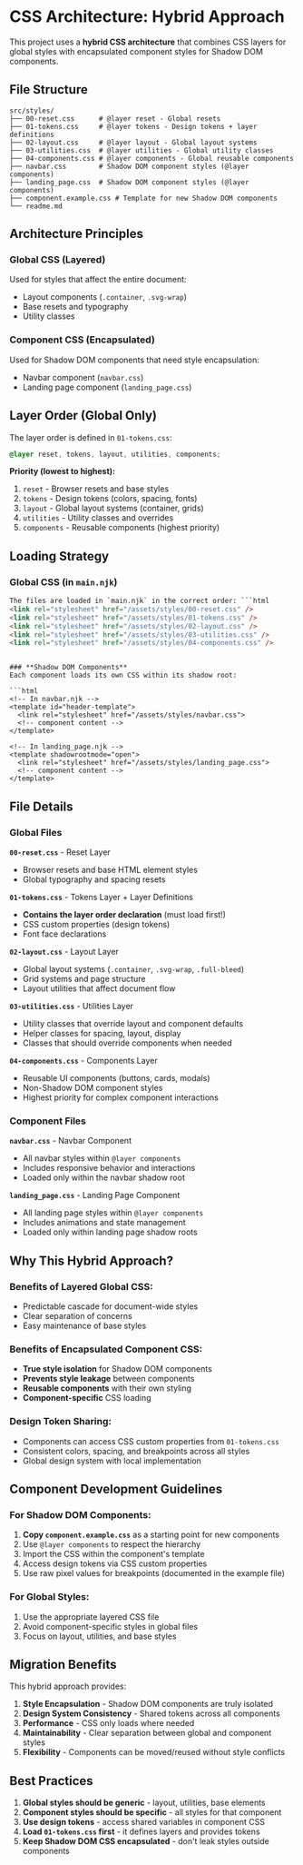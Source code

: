 # CSS Architecture: Hybrid Approach

This project uses a **hybrid CSS architecture** that combines CSS layers for global styles with encapsulated component styles for Shadow DOM components.

## File Structure

```
src/styles/
├── 00-reset.css      # @layer reset - Global resets
├── 01-tokens.css     # @layer tokens - Design tokens + layer definitions
├── 02-layout.css     # @layer layout - Global layout systems
├── 03-utilities.css  # @layer utilities - Global utility classes
├── 04-components.css # @layer components - Global reusable components
├── navbar.css        # Shadow DOM component styles (@layer components)
├── landing_page.css  # Shadow DOM component styles (@layer components)
├── component.example.css # Template for new Shadow DOM components
└── readme.md
```

## Architecture Principles

### **Global CSS (Layered)**

Used for styles that affect the entire document:

- Layout components (`.container`, `.svg-wrap`)
- Base resets and typography
- Utility classes

### **Component CSS (Encapsulated)**

Used for Shadow DOM components that need style encapsulation:

- Navbar component (`navbar.css`)
- Landing page component (`landing_page.css`)

## Layer Order (Global Only)

The layer order is defined in `01-tokens.css`:

```css
@layer reset, tokens, layout, utilities, components;
```

**Priority (lowest to highest):**

1. `reset` - Browser resets and base styles
2. `tokens` - Design tokens (colors, spacing, fonts)
3. `layout` - Global layout systems (container, grids)
4. `utilities` - Utility classes and overrides
5. `components` - Reusable components (highest priority)

## Loading Strategy

### **Global CSS (in `main.njk`)**

````html
The files are loaded in `main.njk` in the correct order: ```html
<link rel="stylesheet" href="/assets/styles/00-reset.css" />
<link rel="stylesheet" href="/assets/styles/01-tokens.css" />
<link rel="stylesheet" href="/assets/styles/02-layout.css" />
<link rel="stylesheet" href="/assets/styles/03-utilities.css" />
<link rel="stylesheet" href="/assets/styles/04-components.css" />
````

````

### **Shadow DOM Components**
Each component loads its own CSS within its shadow root:

```html
<!-- In navbar.njk -->
<template id="header-template">
  <link rel="stylesheet" href="/assets/styles/navbar.css">
  <!-- component content -->
</template>

<!-- In landing_page.njk -->
<template shadowrootmode="open">
  <link rel="stylesheet" href="/assets/styles/landing_page.css">
  <!-- component content -->
</template>
````

## File Details

### Global Files

**`00-reset.css`** - Reset Layer

- Browser resets and base HTML element styles
- Global typography and spacing resets

**`01-tokens.css`** - Tokens Layer + Layer Definitions

- **Contains the layer order declaration** (must load first!)
- CSS custom properties (design tokens)
- Font face declarations

**`02-layout.css`** - Layout Layer

- Global layout systems (`.container`, `.svg-wrap`, `.full-bleed`)
- Grid systems and page structure
- Layout utilities that affect document flow

**`03-utilities.css`** - Utilities Layer

- Utility classes that override layout and component defaults
- Helper classes for spacing, layout, display
- Classes that should override components when needed

**`04-components.css`** - Components Layer

- Reusable UI components (buttons, cards, modals)
- Non-Shadow DOM component styles
- Highest priority for complex component interactions

### Component Files

**`navbar.css`** - Navbar Component

- All navbar styles within `@layer components`
- Includes responsive behavior and interactions
- Loaded only within the navbar shadow root

**`landing_page.css`** - Landing Page Component

- All landing page styles within `@layer components`
- Includes animations and state management
- Loaded only within landing page shadow roots

## Why This Hybrid Approach?

### **Benefits of Layered Global CSS:**

- Predictable cascade for document-wide styles
- Clear separation of concerns
- Easy maintenance of base styles

### **Benefits of Encapsulated Component CSS:**

- **True style isolation** for Shadow DOM components
- **Prevents style leakage** between components
- **Reusable components** with their own styling
- **Component-specific** CSS loading

### **Design Token Sharing:**

- Components can access CSS custom properties from `01-tokens.css`
- Consistent colors, spacing, and breakpoints across all styles
- Global design system with local implementation

## Component Development Guidelines

### **For Shadow DOM Components:**

1. **Copy `component.example.css`** as a starting point for new components
2. Use `@layer components` to respect the hierarchy
3. Import the CSS within the component's template
4. Access design tokens via CSS custom properties
5. Use raw pixel values for breakpoints (documented in the example file)

### **For Global Styles:**

1. Use the appropriate layered CSS file
2. Avoid component-specific styles in global files
3. Focus on layout, utilities, and base styles

## Migration Benefits

This hybrid approach provides:

1. **Style Encapsulation** - Shadow DOM components are truly isolated
2. **Design System Consistency** - Shared tokens across all components
3. **Performance** - CSS only loads where needed
4. **Maintainability** - Clear separation between global and component styles
5. **Flexibility** - Components can be moved/reused without style conflicts

## Best Practices

1. **Global styles should be generic** - layout, utilities, base elements
2. **Component styles should be specific** - all styles for that component
3. **Use design tokens** - access shared variables in component CSS
4. **Load `01-tokens.css` first** - it defines layers and provides tokens
5. **Keep Shadow DOM CSS encapsulated** - don't leak styles outside components
